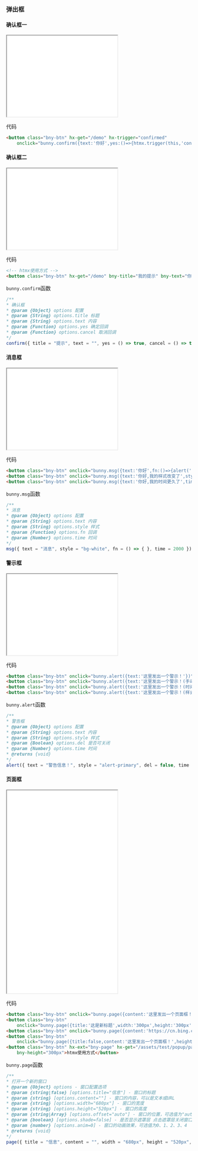 ### 弹出框

#### 确认框一

<iframe src="/assets/test/popup/confirm1.html" height="220"></iframe>

代码

```html
<button class="bny-btn" hx-get="/demo" hx-trigger="confirmed"
    onclick="bunny.confirm({text:'你好',yes:()=>{htmx.trigger(this,'confirmed')}})">确认框</button>
```

#### 确认框二

<iframe src="/assets/test/popup/confirm2.html" height="220"></iframe>

代码

```html
<!-- htmx使用方式 -->
<button class="bny-btn" hx-get="/demo" bny-title="我的提示" bny-text="你好，兔子！" hx-ext="bny-confirm">确认框</button>
```

`bunny.confirm`函数

```js
/**
* 确认框
* @param {Object} options 配置
* @param {String} options.title 标题
* @param {String} options.text 内容
* @param {Function} options.yes 确定回调
* @param {Function} options.cancel 取消回调
*/
confirm({ title = "提示", text = "", yes = () => true, cancel = () => true })
```

#### 消息框

<iframe src="/assets/test/popup/msg.html" height="220"></iframe>

代码

```html
<button class="bny-btn" onclick="bunny.msg({text:'你好',fn:()=>{alert('回调了')}})">消息框</button>
<button class="bny-btn" onclick="bunny.msg({text:'你好,我的样式改变了',style:'bg-success'})">style消息框</button>
<button class="bny-btn" onclick="bunny.msg({text:'你好,我的时间更久了',time:5000})">时间消息框</button>
```

`bunny.msg`函数

```js
/**
* 消息
* @param {Object} options 配置
* @param {String} options.text 内容
* @param {String} options.style 样式
* @param {Function} options.fn 回调
* @param {Number} options.time 时间
*/
msg({ text = "消息", style = "bg-white", fn = () => { }, time = 2000 })
```

#### 警示框

<iframe src="/assets/test/popup/alert.html" height="220"></iframe>

代码

```html
<button class="bny-btn" onclick="bunny.alert({text:'这里发出一个警示！'})">警示框</button>
<button class="bny-btn" onclick="bunny.alert({text:'这里发出一个警示！(手动取消)',del:true})">警示框(手动)</button>
<button class="bny-btn" onclick="bunny.alert({text:'这里发出一个警示！(时间更久)',time:5000})">警示框(时间更久)</button>
<button class="bny-btn" onclick="bunny.alert({text:'这里发出一个警示！(样式)',style:'alert-success'})">警示框(其他样式-和警示组件一样)</button>
```

`bunny.alert`函数

```js
/**
* 警告框
* @param {Object} options 配置
* @param {String} options.text 内容
* @param {String} options.style 样式
* @param {Boolean} options.del 是否可关闭
* @param {Number} options.time 时间
* @returns {void}
*/
alert({ text = "警告信息！", style = "alert-primary", del = false, time = 3000 })
```

#### 页面框

<iframe src="/assets/test/popup/page.html" height="550"></iframe>

代码

```html
<button class="bny-btn" onclick="bunny.page({content:'这里发出一个页面框！'})">页面框</button>
<button class="bny-btn"
    onclick="bunny.page({title:'这是新标题',width:'300px',height:'300px',content:'这里发出一个页面框！'})">页面框(标题、宽高)</button>
<button class="bny-btn" onclick="bunny.page({content:'https://cn.bing.com/?mkt=zh-CN'})">页面框(链接)</button>
<button class="bny-btn"
    onclick="bunny.page({title:false,content:'这里发出一个页面框！',height:'100%',offset:'left',shade:true,anim:1})">更多配置</button>
<button class="bny-btn" hx-ext="bny-page" hx-get="/assets/test/popup/page.html" bny-title="信息" bny-width="300px"
    bny-height="300px">htmx使用方式</button>
```

`bunny.page`函数

```js
/**
* 打开一个新的窗口
* @param {Object} options - 窗口配置选项
* @param {string|false} [options.title="信息"] - 窗口的标题
* @param {string} [options.content=""] - 窗口的内容，可以是文本或URL
* @param {string} [options.width="680px"] - 窗口的宽度
* @param {string} [options.height="520px"] - 窗口的高度
* @param {string|Array} [options.offset="auto"] - 窗口的位置，可选值为"auto"、"top"、"bottom"、"left"、"right" 或数组形式的位置坐标
* @param {boolean} [options.shade=false] - 是否显示遮罩层 点击遮罩层关闭窗口
* @param {number} [options.anim=0] - 窗口的动画效果，可选值为0、1、2、3、4
* @returns {void}
*/
page({ title = "信息", content = "", width = "680px", height = "520px", offset = "auto", shade = false, anim = 0 })
```
